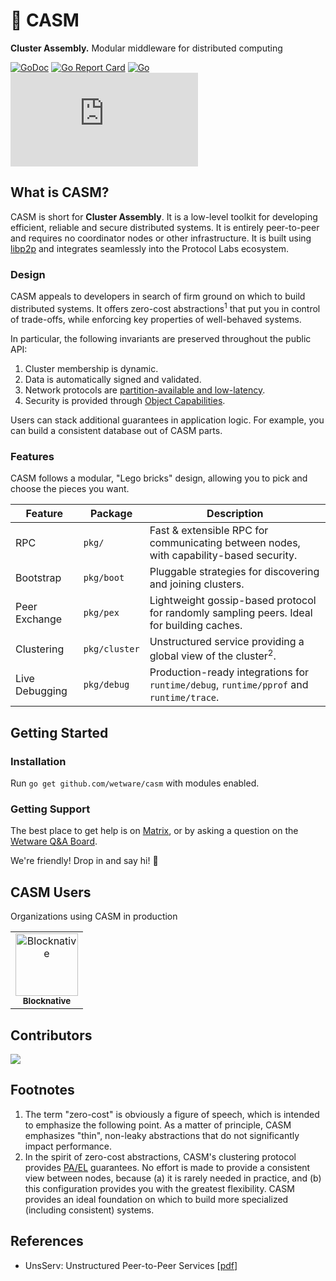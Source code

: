 # 🧬 CASM
**Cluster Assembly.**  Modular middleware for distributed computing

[![GoDoc](https://godoc.org/github.com/wetware/casm?status.svg)](https://godoc.org/github.com/wetware/casm)
[![Go Report Card](https://goreportcard.com/badge/github.com/wetware/casm?style=flat-square)](https://goreportcard.com/report/github.com/wetware/casm)
[![Go](https://github.com/wetware/casm/actions/workflows/go.yml/badge.svg)](https://github.com/wetware/casm/actions/workflows/go.yml)
[![Matrix](https://img.shields.io/matrix/wetware:matrix.org?color=lightpink&label=Get%20Help&logo=matrix&style=flat-square)](https://matrix.to/#/#wetware:matrix.org)

## What is CASM?

CASM is short for **Cluster Assembly**.  It is a low-level toolkit for developing efficient, reliable and secure distributed systems.  It is entirely peer-to-peer and requires no coordinator nodes or other infrastructure.  It is built using [libp2p](https://libp2p.io/) and integrates seamlessly into the Protocol Labs ecosystem.

### Design

CASM appeals to developers in search of firm ground on which to build distributed systems.  It offers zero-cost abstractions<sup>1</sup> that put you in control of trade-offs, while enforcing key properties of well-behaved systems.

In particular, the following invariants are preserved throughout the public API:

1.  Cluster membership is dynamic.
2.  Data is automatically signed and validated.
3.  Network protocols are [partition-available and low-latency](https://en.wikipedia.org/wiki/PACELC_theorem).
4.  Security is provided through [Object Capabilities](https://en.wikipedia.org/wiki/Capability-based_security).

Users can stack additional guarantees in application logic.  For example, you can build a consistent database out of CASM parts.

### Features

CASM follows a modular, "Lego bricks" design, allowing you to pick and choose the pieces you want.

| Feature        | Package       | Description |
| -------------- | ------------- | ----------- |
| RPC            | `pkg/`        | Fast & extensible RPC for communicating between nodes, with capability-based security. |
| Bootstrap      | `pkg/boot`    | Pluggable strategies for discovering and joining clusters. |
| Peer Exchange  | `pkg/pex`     | Lightweight gossip-based protocol for randomly sampling peers.  Ideal for building caches. |
| Clustering     | `pkg/cluster` | Unstructured service providing a global view of the cluster<sup>2</sup>. |
| Live Debugging | `pkg/debug`   | Production-ready integrations for `runtime/debug`, `runtime/pprof` and `runtime/trace`. |

## Getting Started

### Installation

Run `go get github.com/wetware/casm` with modules enabled.

### Getting Support

The best place to get help is on [Matrix](https://matrix.to/#/!qsAqxgSQYuowuCsigM:matrix.org?via=matrix.org), or by asking a question on the [Wetware Q&A Board](https://github.com/wetware/ww/discussions/categories/q-a).

We're friendly! Drop in and say hi! 👋

## CASM Users

Organizations using CASM in production

<!-- prettier-ignore-start -->
<!-- markdownlint-disable -->
<table>
  <tbody>
    <tr>
      <td align="center"><a href="https://blocknative.com"><img src="https://avatars.githubusercontent.com/u/40773874?s=100" width="100px;" alt="Blocknative"/><br /><sub><b>Blocknative</b></sub></a><br /></td>
    </tr>
  </tbody>
</table>

<!-- markdownlint-restore -->
<!-- prettier-ignore-end -->

## Contributors

<a href="https://github.com/wetware/casm/graphs/contributors">
  <img src="https://contrib.rocks/image?repo=wetware/casm" />
</a>

## Footnotes

1. The term "zero-cost" is obviously a figure of speech, which is intended to emphasize the following point.  As a matter of principle, CASM emphasizes "thin", non-leaky abstractions that do not significantly impact performance.
2. In the spirit of zero-cost abstractions, CASM's clustering protocol provides [PA/EL](https://en.wikipedia.org/wiki/PACELC_theorem) guarantees.  No effort is made to provide a consistent view between nodes, because (a) it is rarely needed in practice, and (b) this configuration provides you with the greatest flexibility.  CASM provides an ideal foundation on which to build more specialized (including consistent) systems.

## References

- UnsServ:  Unstructured Peer-to-Peer Services [[pdf](https://aratz.lasa.eus/file/unsserv.pdf)]
